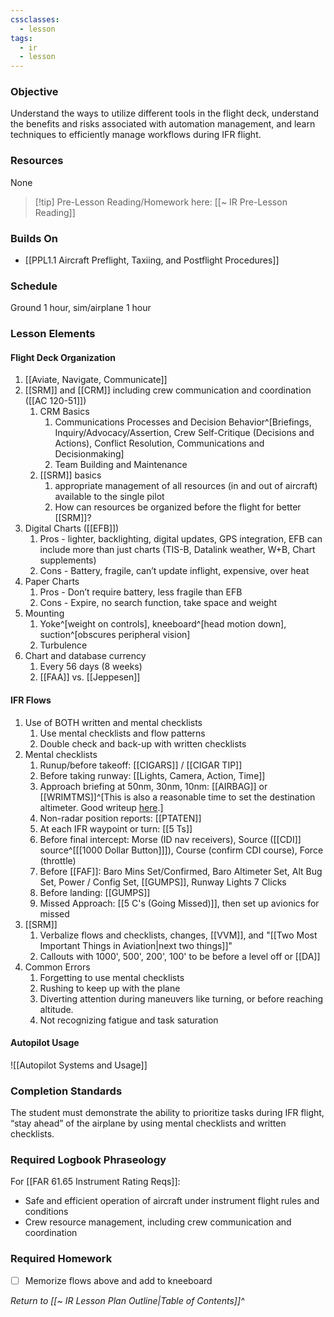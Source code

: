 ```yaml
---
cssclasses:
  - lesson
tags:
  - ir
  - lesson
---
```

### Objective
Understand the ways to utilize different tools in the flight deck, understand the benefits and risks associated with automation management, and learn techniques to efficiently manage workflows during IFR flight. 

### Resources
None

> [!tip] Pre-Lesson Reading/Homework here: [[~ IR Pre-Lesson Reading]]

### Builds On
- [[PPL1.1 Aircraft Preflight, Taxiing, and Postflight Procedures]]

### Schedule
Ground 1 hour, sim/airplane 1 hour

### Lesson Elements
#### Flight Deck Organization
1. [[Aviate, Navigate, Communicate]]
2. [[SRM]] and [[CRM]] including crew communication and coordination ([[AC 120-51]])
	1. CRM Basics
		1. Communications Processes and Decision Behavior^[Briefings, Inquiry/Advocacy/Assertion, Crew Self-Critique (Decisions and Actions), Conflict Resolution, Communications and Decisionmaking]
		2. Team Building and Maintenance
	2. [[SRM]] basics
		1. appropriate management of all resources (in and out of aircraft) available to the single pilot
		2. How can resources be organized before the flight for better [[SRM]]?
3. Digital Charts ([[EFB]])
	1. Pros - lighter, backlighting, digital updates, GPS integration, EFB can include more than just charts (TIS-B, Datalink weather, W+B, Chart supplements)
	2. Cons - Battery, fragile, can’t update inflight, expensive, over heat
4. Paper Charts
	1. Pros - Don’t require battery, less fragile than EFB
	2. Cons - Expire, no search function, take space and weight
5. Mounting
	1. Yoke^[weight on controls], kneeboard^[head motion down], suction^[obscures peripheral vision]
	2. Turbulence
6. Chart and database currency
	1. Every 56 days (8 weeks)
	2. [[FAA]] vs. [[Jeppesen]]

#### IFR Flows
1. Use of BOTH written and mental checklists 
	1. Use mental checklists and flow patterns 
	2. Double check and back-up with written checklists 
2. Mental checklists 
	1. Runup/before takeoff: [[CIGARS]] / [[CIGAR TIP]]
	2. Before taking runway: [[Lights, Camera, Action, Time]]
	3. Approach briefing at 50nm, 30nm, 10nm: [[AIRBAG]] or [[WRIMTMS]]^[This is also a reasonable time to set the destination altimeter. Good writeup [here](https://www.thinkaviation.net/when-should-you-set-the-altimeter/).]
	4. Non-radar position reports: [[PTATEN]]
	5. At each IFR waypoint or turn: [[5 Ts]]
	6. Before final intercept: Morse (ID nav receivers), Source ([[CDI]] source^[[[1000 Dollar Button]]]), Course (confirm CDI course), Force (throttle)
	7. Before [[FAF]]: Baro Mins Set/Confirmed, Baro Altimeter Set, Alt Bug Set, Power / Config Set, [[GUMPS]], Runway Lights 7 Clicks
	8. Before landing: [[GUMPS]]
	9. Missed Approach: [[5 C's (Going Missed)]], then set up avionics for missed
3. [[SRM]]
	1. Verbalize flows and checklists, changes, [[VVM]], and "[[Two Most Important Things in Aviation|next two things]]"
	2. Callouts with 1000', 500', 200', 100' to be before a level off or [[DA]]
4. Common Errors 
	1. Forgetting to use mental checklists 
	2. Rushing to keep up with the plane 
	3. Diverting attention during maneuvers like turning, or before reaching altitude. 
	4. Not recognizing fatigue and task saturation

#### Autopilot Usage
![[Autopilot Systems and Usage]]

### Completion Standards
The student must demonstrate the ability to prioritize tasks during IFR flight, “stay ahead” of the airplane by using mental checklists and written checklists.

### Required Logbook Phraseology
For [[FAR 61.65 Instrument Rating Reqs]]:
- Safe and efficient operation of aircraft under instrument flight rules and conditions
- Crew resource management, including crew communication and coordination

### Required Homework
- [ ] Memorize flows above and add to kneeboard

*Return to [[~ IR Lesson Plan Outline|Table of Contents]]^*